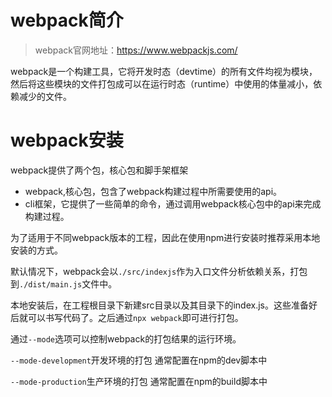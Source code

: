 # webpack简介

> webpack官网地址：https://www.webpackjs.com/

webpack是一个构建工具，它将开发时态（devtime）的所有文件均视为模块，然后将这些模块的文件打包成可以在运行时态（runtime）中使用的体量减小，依赖减少的文件。

# webpack安装

webpack提供了两个包，核心包和脚手架框架

* webpack,核心包，包含了webpack构建过程中所需要使用的api。
* cli框架，它提供了一些简单的命令，通过调用webpack核心包中的api来完成构建过程。

为了适用于不同webpack版本的工程，因此在使用npm进行安装时推荐采用本地安装的方式。

默认情况下，webpack会以`./src/indexjs`作为入口文件分析依赖关系，打包到`./dist/main.js`文件中。

本地安装后，在工程根目录下新建src目录以及其目录下的index.js。这些准备好后就可以书写代码了。之后通过`npx webpack`即可进行打包。

通过`--mode`选项可以控制webpack的打包结果的运行环境。

`--mode-development`开发环境的打包 通常配置在npm的dev脚本中

`--mode-production`生产环境的打包 通常配置在npm的build脚本中